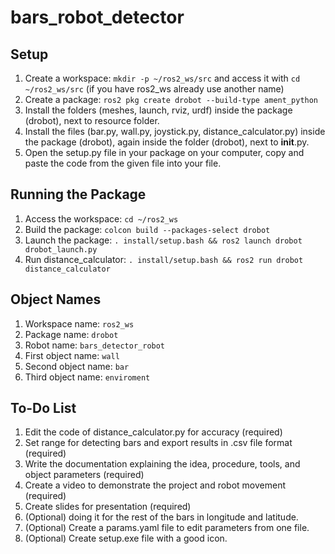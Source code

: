 # bars_robot_detector

## Setup
1. Create a workspace: `mkdir -p ~/ros2_ws/src` and access it with `cd ~/ros2_ws/src` (if you have ros2_ws already use another name)
2. Create a package: `ros2 pkg create drobot --build-type ament_python`
3. Install the folders (meshes, launch, rviz, urdf) inside the package (drobot), next to resource folder.
4. Install the files (bar.py, wall.py, joystick.py, distance_calculator.py) inside the package (drobot), again inside the folder (drobot), next to __init__.py.
5. Open the setup.py file in your package on your computer, copy and paste the code from the given file into your file.

## Running the Package
1. Access the workspace: `cd ~/ros2_ws`
2. Build the package: `colcon build --packages-select drobot`
3. Launch the package: `. install/setup.bash && ros2 launch drobot drobot_launch.py`
4. Run distance_calculator: `. install/setup.bash && ros2 run drobot distance_calculator`

## Object Names
1. Workspace name: `ros2_ws`
2. Package name: `drobot`
3. Robot name: `bars_detector_robot`
4. First object name: `wall`
5. Second object name: `bar`
6. Third object name: `enviroment`

## To-Do List
1. Edit the code of distance_calculator.py for accuracy (required)
2. Set range for detecting bars and export results in .csv file format (required)
3. Write the documentation explaining the idea, procedure, tools, and object parameters (required)
4. Create a video to demonstrate the project and robot movement (required)
5. Create slides for presentation (required)
6. (Optional) doing it for the rest of the bars in longitude and latitude.
7. (Optional) Create a params.yaml file to edit parameters from one file.
8. (Optional) Create setup.exe file with a good icon.
